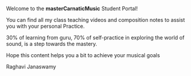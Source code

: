Welcome to the **masterCarnaticMusic** Student Portal!

You can find all my class teaching videos and composition notes to assist you with your personal Practice.

30% of learning from guru, 70% of self-practice in exploring the world of sound, is a step towards the mastery.

Hope this content helps you a bit to achieve your musical goals




Raghavi Janaswamy
